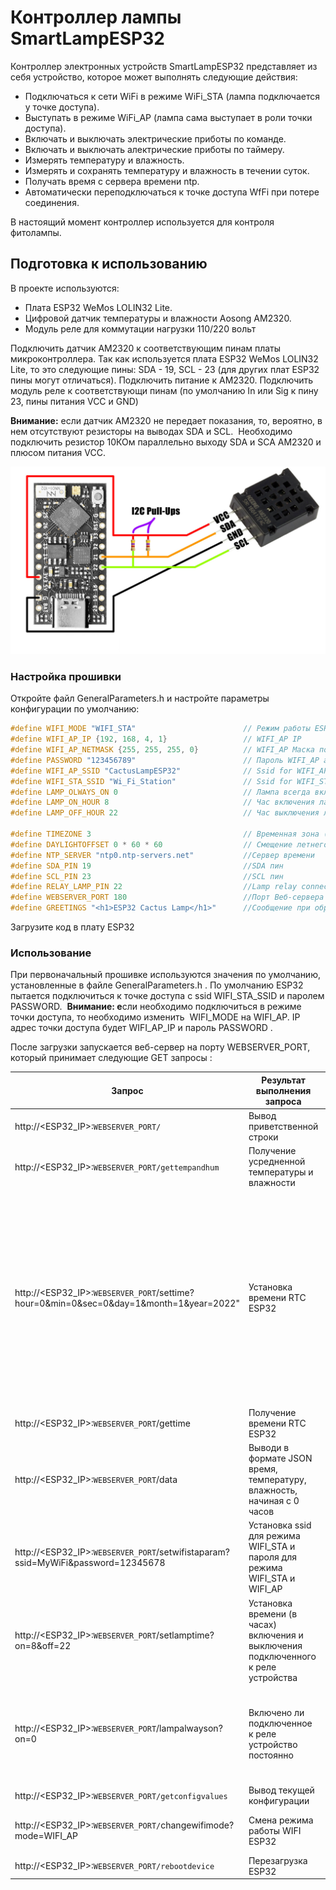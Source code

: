 # Контроллер лампы SmartLampESP32

Контроллер электронных устройств SmartLampESP32 представляет из себя устройство, которое может выполнять следующие действия:

*   Подключаться к сети WiFi в режиме WiFi\_STA (лампа подключается у точке доступа).
*   Выступать в режиме WiFi\_AP (лампа сама выступает в роли точки доступа).
*   Включать и выключать электрические приботы по команде.
*   Включать и выключать алектрические приботы по таймеру.
*   Измерять температуру и влажность.
*   Измерять и сохранять температуру и влажность в течении суток.
*   Получать время с сервера времени ntp.
*   Автоматически переподключаться к точке доступа WfFi при потере соединения.

В настоящий момент контроллер используется для контроля фитолампы.

## Подготовка к использованию

В проекте используются:

*   Плата ESP32 WeMos LOLIN32 Lite.
*   Цифровой датчик температуры и влажности Aosong AM2320.
*   Модуль реле для коммутации нагрузки 110/220 вольт

Подключить датчик AM2320 к соответствующим пинам платы микроконтроллера. Так как используется плата ESP32 WeMos LOLIN32 Lite, то это следующие пины: SDA - 19, SCL - 23 (для других плат ESP32 пины могут отличаться). Подключить питание к AM2320. Подключить модуль реле к соответствующи пинам (по умолчанию In или Sig к пину 23, пины питания VCC и GND)  

**Внимание:** если датчик AM2320 не передает показания, то, вероятно, в нем отсутствуют резисторы на выводах SDA и SCL.  Необходимо подключить резистор 10КОм параллельно выходу SDA и SCA AM2320 и плюсом питания VCC.

![ESP32 AM2320](Image//ConnectAM2320.png)

### Настройка прошивки

Откройте файл GeneralParameters.h и настройте параметры конфигурации по умолчанию:

```cpp
#define WIFI_MODE "WIFI_STA"                        // Режим работы ESP32 WiFi (WIFI_AP, WIFI_STA)
#define WIFI_AP_IP {192, 168, 4, 1}                 // WIFI_AP IP
#define WIFI_AP_NETMASK {255, 255, 255, 0}          // WIFI_AP Маска подсети
#define PASSWORD "123456789"                        // Пароль WIFI_AP and WIFI_STA
#define WIFI_AP_SSID "CactusLampESP32"              // Ssid for WIFI_AP
#define WIFI_STA_SSID "Wi_Fi_Station"               // Ssid for WIFI_STA
#define LAMP_OLWAYS_ON 0                            // Лампа всегда включена? (0 - нет, 1 - да)
#define LAMP_ON_HOUR 8                              // Час включения лампы (0 до 23)
#define LAMP_OFF_HOUR 22                            // Час выключения лампы (0 до 23) 

#define TIMEZONE 3                                  // Временная зона (например UTC 0), hour
#define DAYLIGHTOFFSET 0 * 60 * 60                  // Смещение летнего времени (0 - нет перехода на летнее время)
#define NTP_SERVER "ntp0.ntp-servers.net"           //Сервер времени
#define SDA_PIN 19                                  //SDA пин
#define SCL_PIN 23                                  //SCL пин                            
#define RELAY_LAMP_PIN 22                           //Lamp relay connection pin
#define WEBSERVER_PORT 180                          //Порт Веб-сервера (Web Server)
#define GREETINGS "<h1>ESP32 Cactus Lamp</h1>"      //Сообщение при обращении к http://<IP_ESP32>:WEBSERVER_PORT/
```

Загрузите код в плату ESP32

### Использование

При первоначальный прошивке используются значения по умолчанию, установленные в файле GeneralParameters.h . По умолчанию ESP32 пытается подключиться к точке доступа с ssid WIFI\_STA\_SSID и паролем PASSWORD.  **Внимание: е**сли необходимо подключиться в режиме точки доступа, то необходимо изменить  WIFI\_MODE на WIFI\_AP. IP адрес точки доступа будет WIFI\_AP\_IP и пароль PASSWORD .

После загрузки запускается веб-сервер на порту WEBSERVER\_PORT, который принимает следующие GET запросы :

| Запрос | Результат выполнения запроса | Параметры |
| --- | --- | --- |
| http://\<ESP32\_IP>:`WEBSERVER_PORT/` | Вывод приветственной строки | Отсутствуют |
| http://\<ESP32\_IP>:`WEBSERVER_PORT/gettempandhum` | Получение усредненной температуры и влажности | Отсутствуют |
| http://\<ESP32\_IP>:`WEBSERVER_PORT`/settime?hour=0&min=0&sec=0&day=1&month=1&year=2022" | Установка времени RTC ESP32 | Если ESP32 в режиме WIFI\_STA, то  время обновляется с сервера ntp. Если ESP32 в режиме WIFI\_AP, то в параметрах запроса необходимо ввести часы, минуты, секунды, день, месяц, год |
| http://\<ESP32\_IP>:`WEBSERVER_PORT`/gettime | Получение времени RTC ESP32 | Отсутствуют |
| http://\<ESP32\_IP>:`WEBSERVER_PORT`/data | Выводи в формате JSON время, температуру, влажность, начиная с 0 часов | Отсутствуют |
| http://\<ESP32\_IP>:`WEBSERVER_PORT`/setwifistaparam?ssid=MyWiFi&password=12345678 | Установка ssid для режима WIFI\_STA и пароля для режима WIFI\_STA и WIFI\_AP  | ssid - имя точки доступа, password - пароль |
| http://\<ESP32\_IP>:`WEBSERVER_PORT`/setlamptime?on=8&off=22 | Установка времени (в часах) включения и выключения подключенного к реле устройства | on - час включения, off - час отключения |
| http://\<ESP32\_IP>:`WEBSERVER_PORT`/lampalwayson?on=0 | Включено ли подключенное к реле устройство постоянно | on=1 - разрешить работать постоянно постоянно, on=0 - запретить работать постоянно |
| http://\<ESP32\_IP>:`WEBSERVER_PORT/getconfigvalues` | Вывод текущей конфигурации | Отсутствуют |
| http://\<ESP32\_IP>:`WEBSERVER_PORT/`changewifimode?mode=WIFI\_AP | Смена режима работы WIFI ESP32 | mode - либо WIFI\_STA, либо WIFI\_AP |
| http://\<ESP32\_IP>:`WEBSERVER_PORT/rebootdevice` | Перезагрузка ESP32 | Отсутствуют |